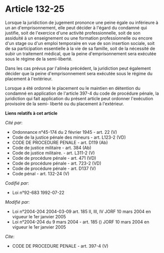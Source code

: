 # Article 132-25

Lorsque la juridiction de jugement prononce une peine égale ou inférieure à un an d'emprisonnement, elle peut décider à
l'égard du condamné qui justifie, soit de l'exercice d'une activité professionnelle, soit de son assiduité à un enseignement
ou une formation professionnelle ou encore d'un stage ou d'un emploi temporaire en vue de son insertion sociale, soit de sa
participation essentielle à la vie de sa famille, soit de la nécessité de subir un traitement médical, que la peine
d'emprisonnement sera exécutée sous le régime de la semi-liberté. 

Dans les cas prévus par l'alinéa précédent, la juridiction peut également décider que la peine d'emprisonnement sera exécutée
sous le régime du placement à l'extérieur. 

Lorsque a été ordonné le placement ou le maintien en détention du condamné en application de l'article 397-4 du code de
procédure pénale, la juridiction qui fait application du présent article peut ordonner l'exécution provisoire de la semi-
liberté ou du placement à l'extérieur.

**Liens relatifs à cet article**

_Cité par_:

  - Ordonnance n°45-174 du 2 février 1945 - art. 22 (V)
  - Code de la justice pénale des mineurs - art. L123-2 (VD)
  - CODE DE PROCEDURE PENALE - art. D119 (Ab)
  - Code de justice militaire - art. 384 (Ab)
  - Code de justice militaire. - art. L311-2 (V)
  - Code de procédure pénale - art. 471 (VD)
  - Code de procédure pénale - art. 723-2 (VD)
  - Code de procédure pénale - art. D137 (V)
  - Code pénal - art. 132-24 (V)

_Codifié par_:

  - Loi n°92-683 1992-07-22

_Modifié par_:

  - Loi n°2004-204 2004-03-09 art. 185 II, III, IV JORF 10 mars 2004 en vigueur le 1er janvier 2005
  - Loi n°2004-204 du 9 mars 2004 - art. 185 () JORF 10 mars 2004 en vigueur le 1er janvier 2005

_Cite_:

  - CODE DE PROCEDURE PENALE - art. 397-4 (V)
